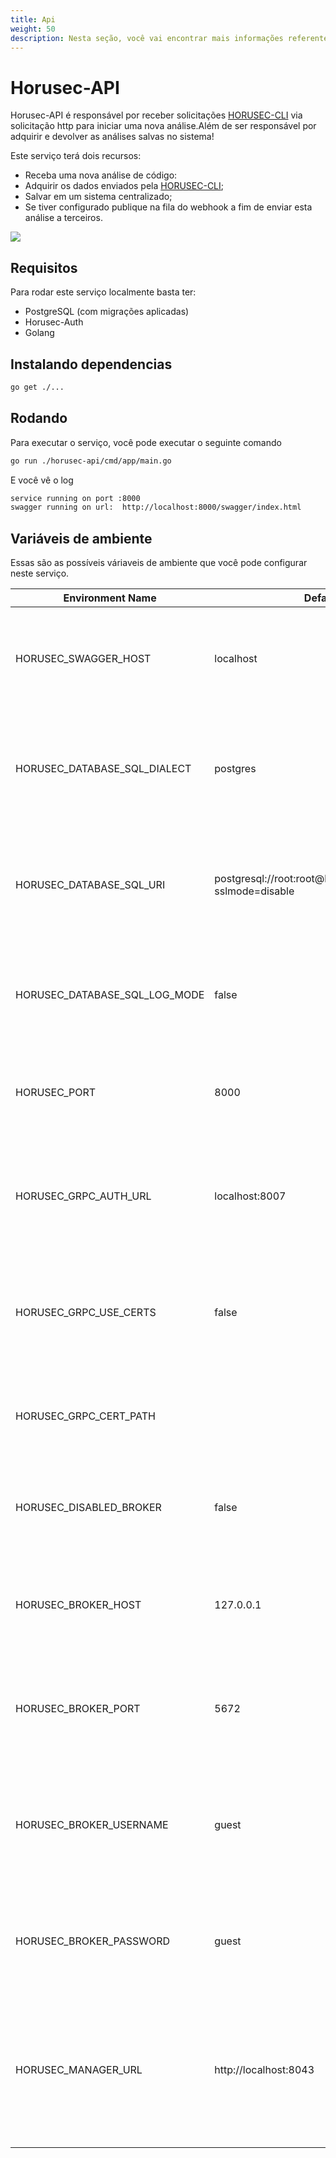 ```yaml
---
title: Api
weight: 50
description: Nesta seção, você vai encontrar mais informações referentes do serviço Horusec-Api.
---
```


# Horusec-API
Horusec-API é responsável por receber solicitações [HORUSEC-CLI](http://localhost:1313/docs/pt-br/cli/introduction/) via solicitação http para iniciar uma nova análise.Além de ser responsável por adquirir e devolver as análises salvas no sistema!

Este serviço terá dois recursos:

* Receba uma nova análise de código:
* Adquirir os dados enviados pela [HORUSEC-CLI](http://localhost:1313/docs/pt-br/cli/introduction/);
* Salvar em um sistema centralizado;
* Se tiver configurado publique na fila do webhook a fim de enviar esta análise a terceiros.

![](/docs/ptbr/web/services/api/0-arquitecture.jpg)

## **Requisitos**
Para rodar este serviço localmente basta ter:
* PostgreSQL (com migrações aplicadas)
* Horusec-Auth
* Golang

## **Instalando dependencias**
```bash
go get ./...
```

## **Rodando**
Para executar o serviço, você pode executar o seguinte comando
```bash
go run ./horusec-api/cmd/app/main.go
```

E você vê o log
```bash
service running on port :8000
swagger running on url:  http://localhost:8000/swagger/index.html
```

## **Variáveis de ambiente**
Essas são as possíveis váriaveis de ambiente que você pode configurar neste serviço.

| Environment Name                 | Default Value                                                    | Description                                                  |
|----------------------------------|------------------------------------------------------------------|--------------------------------------------------------------|
| HORUSEC_SWAGGER_HOST             | localhost                                                        | Esta variável de ambiente obtém qual é o host que estará disponível o swagger| 
| HORUSEC_DATABASE_SQL_DIALECT     | postgres                                                         | Esta variável de ambiente obtém dialeto para conectar no banco de dados POSTGRES |
| HORUSEC_DATABASE_SQL_URI         | postgresql://root:root@localhost:5432/horusec_db?sslmode=disable | Esta variável de ambiente obtém uri para conectar no banco de dados POSTGRES |
| HORUSEC_DATABASE_SQL_LOG_MODE    | false                                                            | Esta variável de ambiente obtém o valor para habilitar logs no POSTGRES |
| HORUSEC_PORT                     | 8000                                                             | Esta variável de ambiente obtém a porta que o serviço irá iniciar |
| HORUSEC_GRPC_AUTH_URL            | localhost:8007                                                   | Esta variável de ambiente obtém o url horusec-auth de conexão com o GRPC |
| HORUSEC_GRPC_USE_CERTS           | false                                                            | Esta variável de ambiente obtém se o uso de certificados no GRPC está ativo ou não |
| HORUSEC_GRPC_CERT_PATH           |                                                                  | Esta variável de ambiente obtém o caminho do certificado GRPC | 
| HORUSEC_DISABLED_BROKER          | false                                                            | Esta variável de ambiente obtém se o broker está habilitado ou não | 
| HORUSEC_BROKER_HOST              | 127.0.0.1                                                        | Esta variável de ambiente obtém host para se conectar ao broker RABBITMQ | 
| HORUSEC_BROKER_PORT              | 5672                                                             | Esta variável de ambiente obtém porta para conectar no broker RABBITMQ |
| HORUSEC_BROKER_USERNAME          | guest                                                            | Esta variável de ambiente obtém nome de usuário para se conectar no broker RABBITMQ |
| HORUSEC_BROKER_PASSWORD          | guest                                                            | Esta variável de ambiente obtém a senha para se conectar no broker RABBITMQ |
| HORUSEC_MANAGER_URL              | http://localhost:8043                                            | Esta variável de ambiente obtém onde está o link do serviço horusec-manager para enviar nos disparos de webhook |
